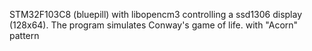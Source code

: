 STM32F103C8 (bluepill) with libopencm3 controlling a ssd1306 display (128x64). 
The program simulates Conway's game of life. with "Acorn" pattern 
